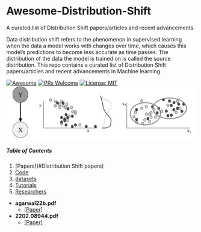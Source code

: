 # Awesome-Distribution-Shift
A curated list of Distribution Shift papers/articles and recent advancements.

Data distribution shift refers to the phenomenon in supervised learning when the data a model works with changes over time, which causes this model’s predictions to become less accurate as time passes. The distribution of the data the model is trained on is called the source distribution. This repo contains a curated list of Distribution Shift papers/articles and recent advancements in Machine learning.


[![Awesome](https://cdn.rawgit.com/sindresorhus/awesome/d7305f38d29fed78fa85652e3a63e154dd8e8829/media/badge.svg)](https://github.com/sindresorhus/awesome)
[![PRs Welcome](https://img.shields.io/badge/PRs-welcome-brightgreen.svg?style=flat-square)](http://makeapullrequest.com)
[![License: MIT](https://img.shields.io/badge/License-MIT-yellow.svg)](https://opensource.org/licenses/MIT)
  <img width="750" src="./images/dishit.png">
</p>


##### Table of Contents

1. [Papers](#Distribution Shift papers)  
2. [Code](#Code)
3. [datasets](#Datasets)
4. [Tutorials](#Tutorials)
5. [Researchers](#Researchers)


- **agarwal22b.pdf**
  - [[Paper]](https://proceedings.mlr.press/v178/agarwal22b/agarwal22b.pdf)
- **2202.08944.pdf**
  - [[Paper]](https://arxiv.org/pdf/2202.08944.pdf)
